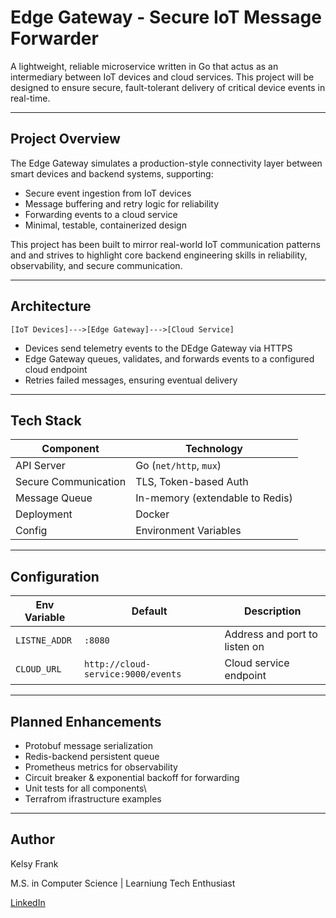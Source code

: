 
# Edge Gateway - Secure IoT Message Forwarder

A lightweight, reliable microservice written in Go that actus as an intermediary between IoT devices and cloud services. This project will be designed to ensure secure, fault-tolerant delivery of critical device events in real-time.

---

## Project Overview

The Edge Gateway simulates a production-style connectivity layer between smart devices and backend systems, supporting:

 - Secure event ingestion from IoT devices
 - Message buffering and retry logic for reliability
 - Forwarding events to a cloud service
 - Minimal, testable, containerized design

This project has been built to mirror real-world IoT communication patterns and and strives to highlight core backend engineering skills in reliability, observability, and secure communication.

---

## Architecture

`[IoT Devices]--->[Edge Gateway]--->[Cloud Service]`

 - Devices send telemetry events to the DEdge Gateway via HTTPS
 - Edge Gateway queues, validates, and forwards events to a configured cloud endpoint
 - Retries failed messages, ensuring eventual delivery

---

## Tech Stack

| Component | Technology |
|-----------|------------|
| API Server | Go (`net/http`, `mux`) |
| Secure Communication | TLS, Token-based Auth |
| Message Queue | In-memory (extendable to Redis) |
| Deployment | Docker |
| Config | Environment Variables |

---

## Configuration

| Env Variable | Default | Description |
|--------------|---------|-------------|
| `LISTNE_ADDR` | `:8080` | Address and port to listen on |
| `CLOUD_URL` | `http://cloud-service:9000/events` | Cloud service endpoint |

---

## Planned Enhancements

- Protobuf message serialization
- Redis-backend persistent queue
- Prometheus metrics for observability
- Circuit breaker & exponential backoff for forwarding
- Unit tests for all components\
- Terrafrom ifrastructure examples

---

## Author

Kelsy Frank

M.S. in Computer Science | Learniung Tech Enthusiast

[LinkedIn](https://www.linkedin.com/in/kelsy-frank-36a20732a/)